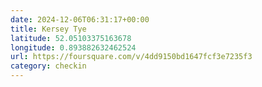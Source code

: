 ```yaml
---
date: 2024-12-06T06:31:17+00:00
title: Kersey Tye
latitude: 52.05103375163678
longitude: 0.893882632462524
url: https://foursquare.com/v/4dd9150bd1647fcf3e7235f3
category: checkin
---
```

